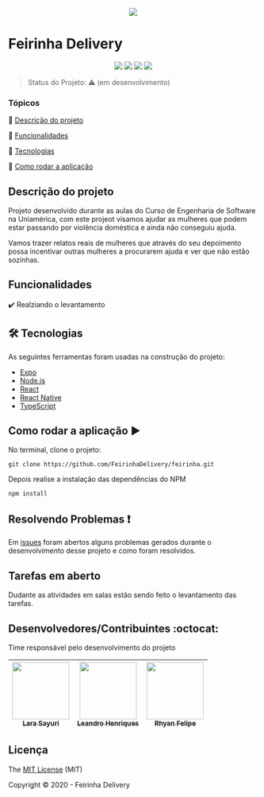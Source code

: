 <p align="center">
    <img src="https://avatars1.githubusercontent.com/u/73200568?s=400&u=bcfd0196d45d2c8ecc44129f0905f4e2d78a10cf&v=4" />
    <h1>Feirinha Delivery</h1>
</p>

<p align="center">
  <img src="https://img.shields.io/static/v1?label=react&message=framework&color=blue&style=for-the-badge&logo=REACT"/>
  <img src="http://img.shields.io/static/v1?label=License&message=MIT&color=green&style=for-the-badge"/>
  <img src="http://img.shields.io/static/v1?label=TESTES&message=%3E0&color=GREEN&style=for-the-badge"/>
  <img src="http://img.shields.io/static/v1?label=STATUS&message=EM%20DESENVOLVIMENTO&color=yellow&style=for-the-badge"/>
   
   
</p>


> Status do Projeto: :warning: (em desenvolvimento)

### Tópicos 

:small_blue_diamond: [Descrição do projeto](#descrição-do-projeto)

:small_blue_diamond: [Funcionalidades](#funcionalidades)

:small_blue_diamond: [Tecnologias](#tecnologias)

:small_blue_diamond: [Como rodar a aplicação](#como-rodar-a-aplicação-arrow_forward)


## Descrição do projeto 

<p>Projeto desenvolvido durante as aulas do Curso de Engenharia de Software na Uniamérica, com este projeot visamos ajudar as mulheres que podem estar passando por violência doméstica e ainda não conseguiu ajuda.</p>
<p>Vamos trazer relatos reais de mulheres que através do seu depoimento possa incentivar outras mulheres a procurarem ajuda e ver que não estão sozinhas.</p> 

## Funcionalidades

:heavy_check_mark: Realziando o levantamento  

## 🛠 Tecnologias

As seguintes ferramentas foram usadas na construção do projeto:

- [Expo](https://expo.io/)
- [Node.js](https://nodejs.org/en/)
- [React](https://pt-br.reactjs.org/)
- [React Native](https://reactnative.dev/)
- [TypeScript](https://www.typescriptlang.org/)

## Como rodar a aplicação :arrow_forward:

No terminal, clone o projeto: 

```
git clone https://github.com/FeirinhaDelivery/feirinha.git
```

Depois realise a instalação das dependências do NPM
```
npm install
```


## Resolvendo Problemas :exclamation:

Em [issues](https://github.com/FeirinhaDelivery/feirinha/issues) foram abertos alguns problemas gerados durante o desenvolvimento desse projeto e como foram resolvidos. 

## Tarefas em aberto

Dudante as atividades em salas estão sendo feito o levantamento das tarefas.

## Desenvolvedores/Contribuintes :octocat:

Time responsável pelo desenvolvimento do projeto

|  [<img src="https://avatars3.githubusercontent.com/u/50601798?s=400&u=fbbd6e782c5ab3ac8198acac540b7f67d62fd390&v=4" width=115><br><sub>Lara Sayuri</sub>](https://github.com/larasayuri) | [<img src="https://avatars2.githubusercontent.com/u/13022858?s=400&u=071f7791bb03f8e102d835bdb9c2f0d3d24e8a34&v=4" width=115><br><sub>Leandro Henriques</sub>](https://github.com/lehenriques) |  [<img src="https://avatars3.githubusercontent.com/u/71796171?s=400&v=4" width=115><br><sub>Rhyan Felipe</sub>](https://github.com/rhyanfelipepw) | 
| :---: | :---: | :---:

## Licença 

The [MIT License](https://github.com/FeirinhaDelivery/feirinha/) (MIT)

Copyright :copyright: 2020 - Feirinha Delivery
